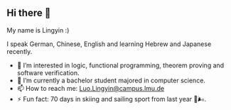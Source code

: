 ## Hi there 👋

My name is Lingyin :)

I speak German, Chinese, English and learning Hebrew and Japanese recently.

- 🔭 I’m interested in logic, functional programming, theorem proving and software verification.
- 🌱 I’m currently a bachelor student majored in computer science.
- 📫 How to reach me: Luo.Lingyin@campus.lmu.de
-  ⚡ Fun fact: 70 days in skiing and sailing sport from last year 🎿🌬.

